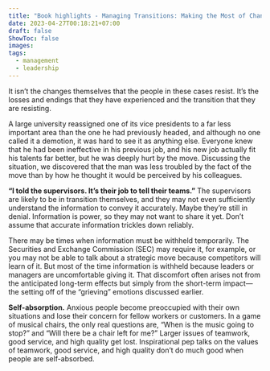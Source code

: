 ```yaml
---
title: "Book highlights - Managing Transitions: Making the Most of Change by William Bridges"
date: 2023-04-27T00:18:21+07:00
draft: false
ShowToc: false
images:
tags:
  - management
  - leadership
---
```


It isn’t the changes themselves that the people in these cases resist. It’s the losses and endings that they have experienced and the transition that they are resisting.

A large university reassigned one of its vice presidents to a far less important area than the one he had previously headed, and although no one called it a demotion, it was hard to see it as anything else. Everyone knew that he had been ineffective in his previous job, and his new job actually fit his talents far better, but he was deeply hurt by the move. Discussing the situation, we discovered that the man was less troubled by the fact of the move than by how he thought it would be perceived by his colleagues.

**“I told the supervisors. It’s their job to tell their teams.”** The supervisors are likely to be in transition themselves, and they may not even sufficiently understand the information to convey it accurately. Maybe they’re still in denial. Information is power, so they may not want to share it yet. Don’t assume that accurate information trickles down reliably.

There may be times when information must be withheld temporarily. The Securities and Exchange Commission (SEC) may require it, for example, or you may not be able to talk about a strategic move because competitors will learn of it. But most of the time information is withheld because leaders or managers are uncomfortable giving it. That discomfort often arises not from the anticipated long-term effects but simply from the short-term impact—the setting off of the “grieving” emotions discussed earlier.

**Self-absorption.** Anxious people become preoccupied with their own situations and lose their concern for fellow workers or customers. In a game of musical chairs, the only real questions are, “When is the music going to stop?” and “Will there be a chair left for me?” Larger issues of teamwork, good service, and high quality get lost. Inspirational pep talks on the values of teamwork, good service, and high quality don’t do much good when people are self-absorbed.

